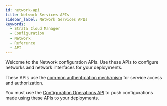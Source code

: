 ```yaml
---
id: network-api
title: Network Services APIs
sidebar_label: Network Services APIs
keywords:
  - Strata Cloud Manager
  - Configuration
  - Network
  - Reference
  - API
---
```


Welcome to the Network configuration APIs. Use these APIs to configure networks and network
interfaces for your deployments. 

These APIs use the [common authentication mechanism](/scm/docs/getstarted) for service access and authorization.

You must use the [Configuration Operations API](/scm/api/config/ngfw/operations/operations-api-ngfw) to push
configurations made using these APIs to your deployments.

